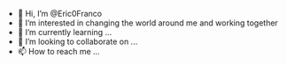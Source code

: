- 👋 Hi, I’m @Eric0Franco
- 👀 I’m interested in changing the world around me and working together
- 🌱 I’m currently learning ...
- 💞️ I’m looking to collaborate on ...
- 📫 How to reach me ...

<!---
Eric0Franco/Eric0Franco is a ✨ special ✨ repository because its `README.md` (this file) appears on your GitHub profile.
You can click the Preview link to take a look at your changes.
--->
